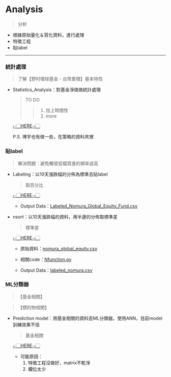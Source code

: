 # Analysis
  > 分析
  
- 根據原始量化＆質化資料，進行處理
- 特徵工程
- 貼label

---
  
### 統計處理
> 了解【野村環球基金 - 台幣累積】基本特性

- Statistics_Analysis：對基金淨值做統計處理
  > TO DO
  >> 1. 加上時間性
  >> 2. more
  
  [👉🏻HERE👈🏻](https://github.com/vanikk06/NOMURA_PROJECT/blob/master/Analysis/Statistics_Analysis.ipynb)
  
  P.S. 博宇也有做一些，在策略的資料夾裡
  
  
### 貼label
> 解決問題：避免觸發低檔買進的頻率過高

- Labeling：以10天漲跌幅的分佈為標準去貼label
  > 取百分比

  [👉🏻HERE👈🏻](https://github.com/vanikk06/NOMURA_PROJECT/blob/master/Analysis/Labeling.ipynb)
  
  - Output Data：[Labeled_Nomura_Global_Equity_Fund.csv](https://github.com/vanikk06/NOMURA_PROJECT/blob/master/Analysis/Labeled_Nomura_Global_Equity_Fund.csv)
 
- nsort：以10天漲跌幅的資料，用半邊的分佈取標準差
  > 標準差
  
  [👉🏻HERE👈🏻](https://github.com/vanikk06/NOMURA_PROJECT/blob/master/Analysis/nsort.py)
  
  - 原始資料：[nomura_global_equity.csv](https://github.com/vanikk06/NOMURA_PROJECT/blob/master/Analysis/nomura_global_equity.csv)
  - 相關code：[Nfunction.py](https://github.com/vanikk06/NOMURA_PROJECT/blob/master/Analysis/Nfunction.py)
  
  - Output Data：[labeled_nomura.csv](https://github.com/vanikk06/NOMURA_PROJECT/blob/master/Analysis/labeled_nomura.csv)

### ML分類器
> 【基金相關】

> 【標的物相關】

- Prediction model：用基金相關的資料丟ML分類器，使用ANN，目前model訓練效果不佳
  > 基金相關

  [👉🏻HERE👈🏻](https://github.com/vanikk06/NOMURA_PROJECT/blob/master/Analysis/Prediction%20model.ipynb)
   
   - 可能原因：
       1. 特徵工程沒做好，matrix不乾淨
       2. 欄位太少
